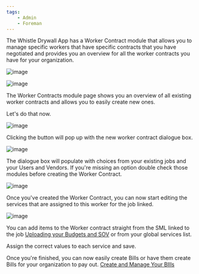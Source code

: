 ```yaml
---
tags:
    - Admin
    - Foreman
---
```


The Whistle Drywall App has a Worker Contract module that allows you to manage specific workers that have specific contracts that you have negotiated and provides you an overview for all the worker contracts you have for your organization.

![image](https://github.com/user-attachments/assets/18dfeb5c-5864-45b8-95df-54210ea5b04d)

![image](https://github.com/user-attachments/assets/b5f5b32a-4b81-40d5-828d-a9dc45534862)

The Worker Contracts module page shows you an overview of all existing worker contracts and allows you to easily create new ones.

Let's do that now.

![image](https://github.com/user-attachments/assets/bfc6d9d7-9ef1-42ac-a91c-80a0bef39e4e)

Clicking the button will pop up with the new worker contract dialogue box.

![image](https://github.com/user-attachments/assets/38a5722a-ca2d-440a-978c-79e180f0bfc4)

The dialogue box will populate with choices from your existing jobs and your Users and Vendors.
If you're missing an option double check those modules before creating the Worker Contract.

![image](https://github.com/user-attachments/assets/63d20c5a-8a79-4345-8f26-b2b1009c26f7)

Once you've created the Worker Contract, you can now start editing the services that are assigned to this worker for the job linked.

![image](https://github.com/user-attachments/assets/cb3616dd-cc21-431a-a4a2-5e59a155c014)

You can add items to the Worker contract straight from the SML linked to the job [Uploading your Budgets and SOV](https://help.whistledrywallapp.com/Jobs/uploading-your-budgets-and-sov/) or from your global services list.

Assign the correct values to each service and save.

Once you're finished, you can now easily create Bills or have them create Bills for your organization to pay out. [Create and Manage Your BIlls](https://help.whistledrywallapp.com/Bills/create-and-manage-your-bills/)
